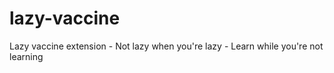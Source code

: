 # lazy-vaccine
Lazy vaccine extension - Not lazy when you're lazy - Learn while you're not learning 

